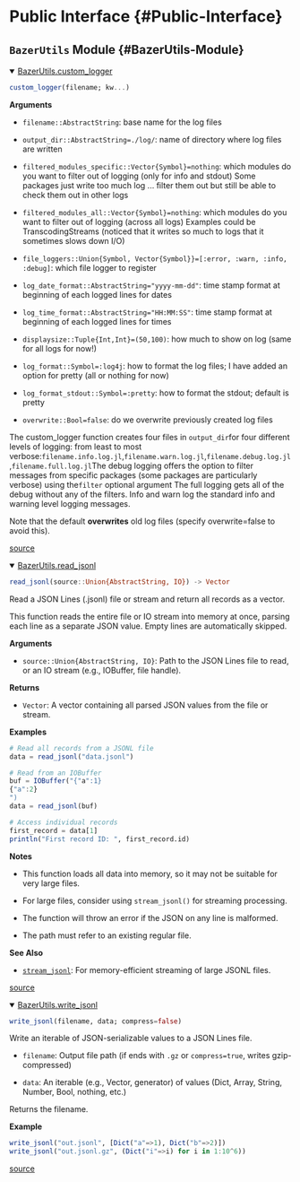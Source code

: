 
# Public Interface {#Public-Interface}

## `BazerUtils` Module {#BazerUtils-Module}
<details class='jldocstring custom-block' open>
<summary><a id='BazerUtils.custom_logger-Tuple{BazerUtils.LogSink}' href='#BazerUtils.custom_logger-Tuple{BazerUtils.LogSink}'><span class="jlbinding">BazerUtils.custom_logger</span></a> <Badge type="info" class="jlObjectType jlMethod" text="Method" /></summary>



```julia
custom_logger(filename; kw...)
```


**Arguments**
- `filename::AbstractString`: base name for the log files
  
- `output_dir::AbstractString=./log/`: name of directory where log files are written
  
- `filtered_modules_specific::Vector{Symbol}=nothing`: which modules do you want to filter out of logging (only for info and stdout) Some packages just write too much log ... filter them out but still be able to check them out in other logs
  
- `filtered_modules_all::Vector{Symbol}=nothing`: which modules do you want to filter out of logging (across all logs)  Examples could be TranscodingStreams (noticed that it writes so much to logs that it sometimes slows down I/O)
  
- `file_loggers::Union{Symbol, Vector{Symbol}}=[:error, :warn, :info, :debug]`: which file logger to register 
  
- `log_date_format::AbstractString="yyyy-mm-dd"`: time stamp format at beginning of each logged lines for dates
  
- `log_time_format::AbstractString="HH:MM:SS"`: time stamp format at beginning of each logged lines for times
  
- `displaysize::Tuple{Int,Int}=(50,100)`: how much to show on log (same for all logs for now!)
  
- `log_format::Symbol=:log4j`: how to format the log files; I have added an option for pretty (all or nothing for now)
  
- `log_format_stdout::Symbol=:pretty`: how to format the stdout; default is pretty
  
- `overwrite::Bool=false`: do we overwrite previously created log files
  

The custom_logger function creates four files in `output_dir`for four different levels of logging:     from least to most verbose:`filename.info.log.jl`,`filename.warn.log.jl`,`filename.debug.log.jl`,`filename.full.log.jl`The debug logging offers the option to filter messages from specific packages (some packages are particularly verbose) using the`filter` optional argument The full logging gets all of the debug without any of the filters. Info and warn log the standard info and warning level logging messages.

Note that the default **overwrites** old log files (specify overwrite=false to avoid this).


<Badge type="info" class="source-link" text="source"><a href="https://github.com/LouLouLibs/BazerUtils.jl/blob/fdf0d2faaa8ab1e2b0b3cf604433a205f9db8a77/src/CustomLogger.jl#L72-L98" target="_blank" rel="noreferrer">source</a></Badge>

</details>

<details class='jldocstring custom-block' open>
<summary><a id='BazerUtils.read_jsonl-Tuple{IO}' href='#BazerUtils.read_jsonl-Tuple{IO}'><span class="jlbinding">BazerUtils.read_jsonl</span></a> <Badge type="info" class="jlObjectType jlMethod" text="Method" /></summary>



```julia
read_jsonl(source::Union{AbstractString, IO}) -> Vector
```


Read a JSON Lines (.jsonl) file or stream and return all records as a vector.

This function reads the entire file or IO stream into memory at once, parsing each line as a separate JSON value. Empty lines are automatically skipped.

**Arguments**
- `source::Union{AbstractString, IO}`: Path to the JSON Lines file to read, or an IO stream (e.g., IOBuffer, file handle).
  

**Returns**
- `Vector`: A vector containing all parsed JSON values from the file or stream.
  

**Examples**

```julia
# Read all records from a JSONL file
data = read_jsonl("data.jsonl")

# Read from an IOBuffer
buf = IOBuffer("{"a":1}
{"a":2}
")
data = read_jsonl(buf)

# Access individual records
first_record = data[1]
println("First record ID: ", first_record.id)
```


**Notes**
- This function loads all data into memory, so it may not be suitable for very large files.
  
- For large files, consider using `stream_jsonl()` for streaming processing.
  
- The function will throw an error if the JSON on any line is malformed.
  
- The path must refer to an existing regular file.
  

**See Also**
- [`stream_jsonl`](/man/read_jsonl#stream_jsonl): For memory-efficient streaming of large JSONL files.
  


<Badge type="info" class="source-link" text="source"><a href="https://github.com/LouLouLibs/BazerUtils.jl/blob/fdf0d2faaa8ab1e2b0b3cf604433a205f9db8a77/src/JSONLines.jl#L16-L54" target="_blank" rel="noreferrer">source</a></Badge>

</details>

<details class='jldocstring custom-block' open>
<summary><a id='BazerUtils.write_jsonl-Tuple{AbstractString, Any}' href='#BazerUtils.write_jsonl-Tuple{AbstractString, Any}'><span class="jlbinding">BazerUtils.write_jsonl</span></a> <Badge type="info" class="jlObjectType jlMethod" text="Method" /></summary>



```julia
write_jsonl(filename, data; compress=false)
```


Write an iterable of JSON-serializable values to a JSON Lines file.
- `filename`: Output file path (if ends with `.gz` or `compress=true`, writes gzip-compressed)
  
- `data`: An iterable (e.g., Vector, generator) of values (Dict, Array, String, Number, Bool, nothing, etc.)
  

Returns the filename.

**Example**

```julia
write_jsonl("out.jsonl", [Dict("a"=>1), Dict("b"=>2)])
write_jsonl("out.jsonl.gz", (Dict("i"=>i) for i in 1:10^6))
```



<Badge type="info" class="source-link" text="source"><a href="https://github.com/LouLouLibs/BazerUtils.jl/blob/fdf0d2faaa8ab1e2b0b3cf604433a205f9db8a77/src/JSONLines.jl#L172-L187" target="_blank" rel="noreferrer">source</a></Badge>

</details>

